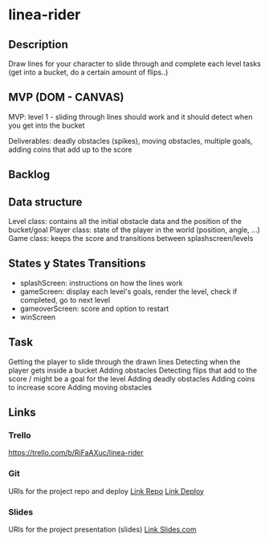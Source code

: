 # linea-rider

## Description
Draw lines for your character to slide through and complete each level tasks (get into a bucket, do a certain amount of flips..)


## MVP (DOM - CANVAS)
MVP: level 1 - sliding through lines should work and it should detect when you get into the bucket

Deliverables: deadly obstacles (spikes), moving obstacles, multiple goals, adding coins that add up to the score


## Backlog


## Data structure
Level class: contains all the initial obstacle data and the position of the bucket/goal
Player class: state of the player in the world (position, angle, ...)
Game class: keeps the score and transitions between splashscreen/levels


## States y States Transitions

- splashScreen: instructions on how the lines work
- gameScreen: display each level's goals, render the level, check if completed, go to next level
- gameoverScreen: score and option to restart
- winScreen 


## Task
Getting the player to slide through the drawn lines
Detecting when the player gets inside a bucket
Adding obstacles
Detecting flips that add to the score / might be a goal for the level
Adding deadly obstacles
Adding coins to increase score
Adding moving obstacles


## Links


### Trello
https://trello.com/b/RiFaAXuc/linea-rider


### Git
URls for the project repo and deploy
[Link Repo](http://github.com)
[Link Deploy](http://github.com)


### Slides
URls for the project presentation (slides)
[Link Slides.com](http://slides.com)

